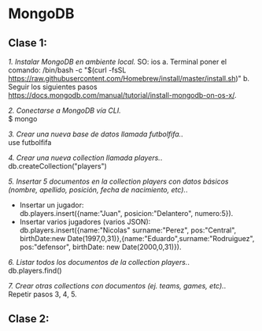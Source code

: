 # MongoDB

## Clase 1:
*1. Instalar MongoDB en ambiente local.*
SO: ios
a. Terminal poner el comando:
/bin/bash -c "$(curl -fsSL https://raw.githubusercontent.com/Homebrew/install/master/install.sh)"
b. Seguir los siguientes pasos https://docs.mongodb.com/manual/tutorial/install-mongodb-on-os-x/. 

*2. Conectarse a MongoDB vía CLI.*    
  $ mongo

*3. Crear una nueva base de datos llamada futbolfifa.*.  
use futbolfifa

*4. Crear una nueva collection llamada players.*.   
db.createCollection("players")

*5. Insertar 5 documentos en la collection players con datos básicos (nombre, apellido, posición, fecha de nacimiento, etc).*.   
- Insertar un jugador:    
db.players.insert({name:"Juan", posicion:"Delantero", numero:5}).   
- Insertar varios jugadores (varios JSON):    
db.players.insert({name:"Nicolas" surname:"Perez", pos:"Central", birthDate:new Date(1997,0,31)},{name:"Eduardo",surname:"Rodruiguez", pos:"defensor", birthDate: new Date(2000,0,31)}).   

*6. Listar todos los documentos de la collection players.*.   
db.players.find()

*7. Crear otras collections con documentos (ej. teams, games, etc).*.   
Repetir pasos 3, 4, 5.
    
## Clase 2:
